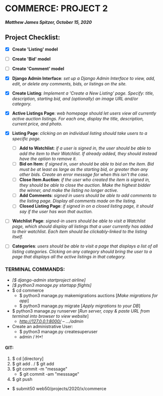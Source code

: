 # COMMERCE: PROJECT 2
#### *Matthew James Spitzer, October 15, 2020*




## **Project Checklist:**
- [x] **Create 'Listing' model**
- [ ] **Create 'Bid' model**
- [ ] **Create 'Comment' model**
- [x] **Django Admin Interface**: *set up a Django Admin Interface to view, add, edit, or delete any comments, bids, or listings on the site.*
- [x] **Create Listing**: *Implement a 'Create a New Listing' page. Specify: title, description, starting bid, and (optionally) an image URL and/or category.*
- [x] **Active Listings Page**: *web homepage should let users view all currently active auction listings. For each one, display the title, description, current price, and photo.*
- [x] **Listing Page**: *clicking on an individual listing should take users to a specific page.*
    - [ ] **Add to Watchlist**: *if a user is signed in, the user should be able to add the item to their Watchlist. If already added, they should instead have the option to remove it.*
    - [ ] **Bid on Item**: *if signed in, user should be able to bid on the item. Bid must be at least as large as the starting bid, or greater than any other bids. Create an error message for when this isn't the case.*
    - [ ] **Close Item Auction**: *if the user who created the item is signed in, they should be able to close the auction. Make the highest bidder the winner, and make the listing no longer active.*
    - [ ] **Add Comments**: *signed in users should be able to add comments to the listing page. Display all comments made on the listing.*
    - [ ] **Closed Listing Page**: *if signed in on a closed listing page, it should say if the user has won that auction.*
- [ ] **Watchlist Page**: *signed-in users should be able to visit a Watchlist page, which should display all listings that a user currently has added to their watchlist. Each item should be clickably-linked to the listing itself.*
- [ ] **Categories**: *users should be able to visit a page that displays a list of all listing categories. Clicking on any category should bring the user to a page that displays all the active listings in that category.*


### TERMINAL COMMANDS:
- *[$ django-admin startproject airline]*
- *[$ python3 manage.py startapp flights]*
- $ cd commerce
    - $ python3 manage.py makemigrations auctions [*Make migrations for app*]
    - $ python3 manage.py migrate [*Apply migrations to your DB*]
- $ python3 manage.py runserver [*Run server, copy & paste URL from terminal into browser to view website*]
    - *http://127.0.0.1:8000/*
    – *.../admin*
- Create an administrative User:
    - $ python3 manage.py createsuperuser
    - admin / H*!
#### GIT:
1. $ cd [directory]
2. $ git add . / $ git add <filename>
3. $ git commit -m "message"
    - $ git commit -am "messsage"
4. $ git push

- $ submit50 web50/projects/2020/x/commerce
